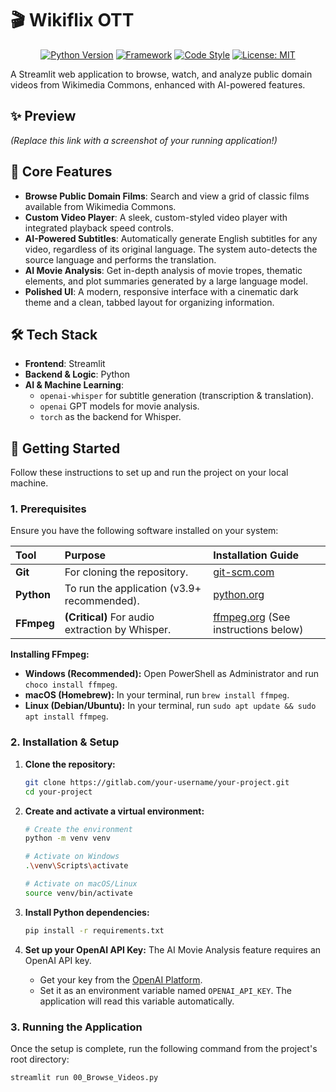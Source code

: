# 🎬 Wikiflix OTT

<div align="center">

[![Python Version](https://img.shields.io/badge/Python-3.9%2B-blue.svg)](https://www.python.org/downloads/)
[![Framework](https://img.shields.io/badge/Framework-Streamlit-red.svg)](https://streamlit.io)
[![Code Style](https://img.shields.io/badge/Code%20Style-black-000000.svg)](https://github.com/psf/black)
[![License: MIT](https://img.shields.io/badge/License-MIT-yellow.svg)](https://opensource.org/licenses/MIT)

</div>

A Streamlit web application to browse, watch, and analyze public domain videos from Wikimedia Commons, enhanced with AI-powered features.

## ✨ Preview

*(Replace this link with a screenshot of your running application!)*


## 🚀 Core Features

-   **Browse Public Domain Films**: Search and view a grid of classic films available from Wikimedia Commons.
-   **Custom Video Player**: A sleek, custom-styled video player with integrated playback speed controls.
-   **AI-Powered Subtitles**: Automatically generate English subtitles for any video, regardless of its original language. The system auto-detects the source language and performs the translation.
-   **AI Movie Analysis**: Get in-depth analysis of movie tropes, thematic elements, and plot summaries generated by a large language model.
-   **Polished UI**: A modern, responsive interface with a cinematic dark theme and a clean, tabbed layout for organizing information.

## 🛠️ Tech Stack

-   **Frontend**: Streamlit
-   **Backend & Logic**: Python
-   **AI & Machine Learning**:
    -   `openai-whisper` for subtitle generation (transcription & translation).
    -   `openai` GPT models for movie analysis.
    -   `torch` as the backend for Whisper.

## 🏁 Getting Started

Follow these instructions to set up and run the project on your local machine.

### 1. Prerequisites

Ensure you have the following software installed on your system:

| Tool     | Purpose                                       | Installation Guide                                       |
| :------- | :-------------------------------------------- | :------------------------------------------------------- |
| **Git**  | For cloning the repository.                   | [git-scm.com](https://git-scm.com/downloads)             |
| **Python** | To run the application (v3.9+ recommended).   | [python.org](https://www.python.org/downloads/)          |
| **FFmpeg** | **(Critical)** For audio extraction by Whisper. | [ffmpeg.org](https://ffmpeg.org/download.html) (See instructions below) |

**Installing FFmpeg:**
- **Windows (Recommended):** Open PowerShell as Administrator and run `choco install ffmpeg`.
- **macOS (Homebrew):** In your terminal, run `brew install ffmpeg`.
- **Linux (Debian/Ubuntu):** In your terminal, run `sudo apt update && sudo apt install ffmpeg`.

### 2. Installation & Setup

1.  **Clone the repository:**
    ```bash
    git clone https://gitlab.com/your-username/your-project.git
    cd your-project
    ```

2.  **Create and activate a virtual environment:**
    ```bash
    # Create the environment
    python -m venv venv

    # Activate on Windows
    .\venv\Scripts\activate

    # Activate on macOS/Linux
    source venv/bin/activate
    ```

3.  **Install Python dependencies:**
    ```bash
    pip install -r requirements.txt
    ```

4.  **Set up your OpenAI API Key:**
    The AI Movie Analysis feature requires an OpenAI API key.
    -   Get your key from the [OpenAI Platform](https://platform.openai.com/).
    -   Set it as an environment variable named `OPENAI_API_KEY`. The application will read this variable automatically.

### 3. Running the Application

Once the setup is complete, run the following command from the project's root directory:

```bash
streamlit run 00_Browse_Videos.py

